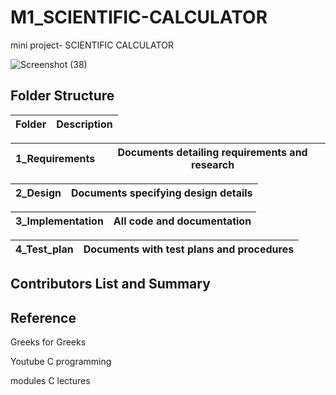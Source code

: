 # M1_SCIENTIFIC-CALCULATOR
mini project- SCIENTIFIC CALCULATOR

![Screenshot (38)](https://user-images.githubusercontent.com/62956242/153452868-2480a1c8-26e6-4e16-b2fc-456f7f4144af.png)



## Folder Structure

| Folder|	Description|
|--------|-------------|

| 1_Requirements	| Documents detailing requirements and research|
|-----------------|----------------------------------------------|

| 2_Design	| Documents specifying design details|
|------------|-----------------------------------|

| 3_Implementation	| All code and documentation|
|-------------------|---------------------------|

| 4_Test_plan |	Documents with test plans and procedures|
|--------------|-----------------------------------------|


## Contributors List and Summary


## Reference

Greeks for Greeks

Youtube C programming

modules C lectures
